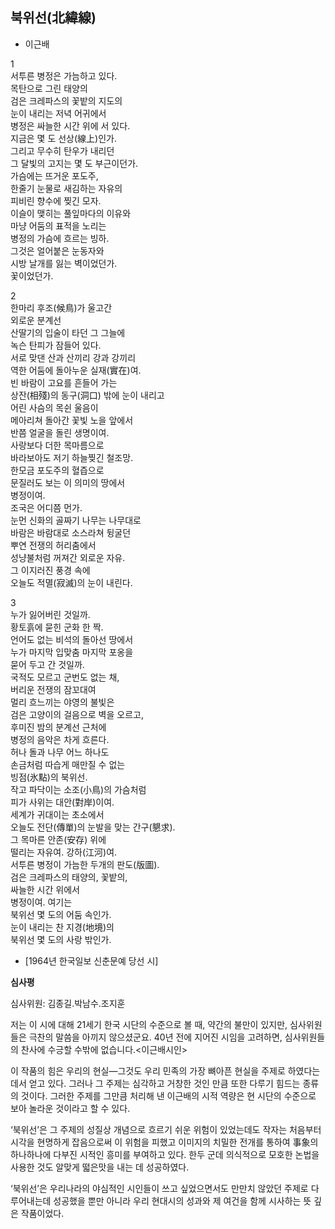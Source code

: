 
## 북위선(北緯線)

- 이근배

1  
서투른 병정은 가늠하고 있다.  
목탄으로 그린 태양의  
검은 크레파스의 꽃밭의 지도의  
눈이 내리는 저녁 어귀에서  
병정은 싸늘한 시간 위에 서 있다.  
지금은 몇 도 선상(線上)인가.  
그리고 무수히 탄우가 내리던  
그 달빛의 고지는 몇 도 부근이던가.  
가슴에는 뜨거운 포도주,  
한줄기 눈물로 새김하는 자유의  
피비린 향수에 찢긴 모자.  
이슬이 맺히는 풀잎마다의 이유와  
마냥 어둠의 표적을 노리는  
병정의 가슴에 흐르는 빙하.  
그것은 얼어붙은 눈동자와  
시방 날개를 잃는 벽이었던가.  
꽃이었던가.  
  
2  
한마리 후조(候鳥)가 울고간  
외로운 분계선  
산딸기의 입술이 타던 그 그늘에  
녹슨 탄피가 잠들어 있다.  
서로 맞댄 산과 산끼리 강과 강끼리  
역한 어둠에 돌아누운 실재(實在)여.  
빈 바람이 고요를 흔들어 가는  
상잔(相殘)의 동구(洞口) 밖에 눈이 내리고  
어린 사슴의 목쉰 울음이  
메아리쳐 돌아간 꽃빛 노을 앞에서  
반쯤 얼굴을 돌린 생명이여.  
사랑보다 더한 목마름으로  
바라보아도 저기 하늘찢긴 철조망.  
한모금 포도주의 혈즙으로  
문질러도 보는 이 의미의 땅에서  
병정이여.  
조국은 어디쯤 먼가.  
눈먼 신화의 골짜기 나무는 나무대로  
바람은 바람대로 소스라쳐 뒹굴던  
뿌연 전쟁의 허리춤에서  
성냥불처럼 꺼져간 외로운 자유.  
그 이지러진 풍경 속에  
오늘도 적멸(寂滅)의 눈이 내린다.  
  
3  
누가 잃어버린 것일까.  
황토흙에 묻힌 군화 한 짝.  
언어도 없는 비석의 돌아선 땅에서  
누가 마지막 입맞춤 마지막 포옹을  
묻어 두고 간 것일까.  
국적도 모르고 군번도 없는 채,  
버리운 전쟁의 잠꼬대여  
멀리 흐느끼는 야영의 불빛은  
검은 고양이의 걸음으로 벽을 오르고,  
후미진 밤의 분계선 근처에  
병정의 음악은 차게 흐른다.  
허나 돌과 나무 어느 하나도  
손금처럼 따습게 매만질 수 없는  
빙점(氷點)의 북위선.  
작고 파닥이는 소조(小鳥)의 가슴처럼  
피가 사위는 대안(對岸)이여.  
세계가 귀대이는 초소에서  
오늘도 전단(傳單)의 눈발을 맞는 간구(懇求).  
그 목마른 안존(安存) 위에  
떨리는 자유여. 강하(江河)여.  
서투른 병정이 가늠한 두개의 판도(版圖).  
검은 크레파스의 태양의, 꽃밭의,  
싸늘한 시간 위에서  
병정이여. 여기는  
북위선 몇 도의 어둠 속인가.  
눈이 내리는 찬 지경(地境)의  
북위선 몇 도의 사랑 밖인가.  

* [1964년 한국일보 신춘문예 당선 시]

**심사평**

심사위원: 김종길․박남수․조지훈

저는 이 시에 대해 21세기 한국 시단의 수준으로 볼 때, 약간의 불만이 있지만, 심사위원들은 극찬의 말씀을 아끼지 않으셨군요. 40년 전에 지어진 시임을 고려하면, 심사위원들의 찬사에 수긍할 수밖에 없습니다.<이근배시인>

이 작품의 힘은 우리의 현실―그것도 우리 민족의 가장 뼈아픈 현실을 주제로 하였다는 데서 얻고 있다. 그러나 그 주제는 심각하고 거창한 것인 만큼 또한 다루기 힘드는 종류의 것이다. 그러한 주제를 그만큼 처리해 낸 이근배의 시적 역량은 현 시단의 수준으로 보아 놀라운 것이라고 할 수 있다.

‘북위선’은 그 주제의 성질상 개념으로 흐르기 쉬운 위험이 있었는데도 작자는 처음부터 시각을 현명하게 잡음으로써 이 위험을 피했고 이미지의 치밀한 전개를 통하여 事象의 하나하나에 다부진 시적인 흥미를 부여하고 있다. 한두 군데 의식적으로 모호한 논법을 사용한 것도 알맞게 떫은맛을 내는 데 성공하였다.

‘북위선’은 우리나라의 야심적인 시인들이 쓰고 싶었으면서도 만만치 않았던 주제로 다루어내는데 성공했을 뿐만 아니라 우리 현대시의 성과와 제 여건을 함께 시사하는 뜻 깊은 작품이었다.



<!--stackedit_data:
eyJoaXN0b3J5IjpbLTE0NzU2Njc4NzFdfQ==
-->